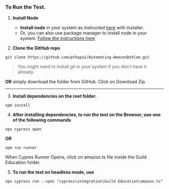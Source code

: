 ### To Run the Test.

1. **Install Node**

   - **Install node** in your system as instructed [here](https://nodejs.org/en/download/) with installer.
   - Or, you can also use package manager to install node in your system. [Follow the instructions here](https://nodejs.org/en/download/package-manager/)

2. **Clone the GitHub repo**

```text
git clone https://github.com/pthapa1/Automating-AmazonDotCom.git
```

> You might need to install git in your system if you don't have it already.

**OR**
simply download the folder from GitHub. Click on Download Zip.

---

3. **Install dependencies on the root folder.**

```text
npm install
```

4. **After installing dependencies, to run the test on the Browser, use one of the following commands**

```text
npx cypress open
```

**OR**

```
npm run runner
```

When Cypres Runner Opens, click on amazon.ts file inside the Guild Education folder.

5. **To run the test on headless mode, use**

```
npx cypress run --spec "cypress\integration\Guild Education\amazon.ts"
```
